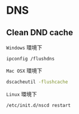 # DNS

## Clean DND cache

`Windows` 環境下

```text
ipconfig /flushdns
```

`Mac OSX` 環境下

```bash
dscacheutil -flushcache
```

`Linux` 環境下

```bash
/etc/init.d/nscd restart
```

